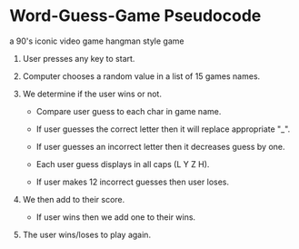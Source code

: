 # Word-Guess-Game Pseudocode
a 90's iconic video game hangman style game

1. User presses any key to start.

2. Computer chooses a random value in a list of 15 games names.

3. We determine if the user wins or not.
    * Compare user guess to each char in game name.

   * If user guesses the correct letter then it will replace appropriate "_".
   * If user guesses an incorrect letter then it decreases guess by one.

   * Each user guess displays in all caps (L Y Z H).

   * If user makes 12 incorrect guesses then user loses.

4. We then add to their score.

   * If user wins then we add one to their wins.

5. The user wins/loses to play again.

